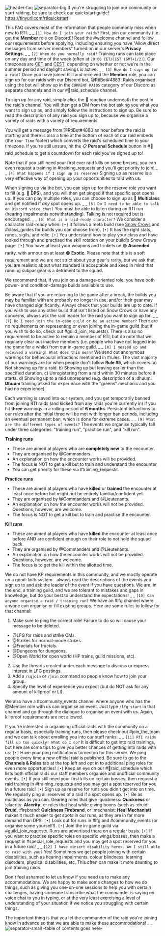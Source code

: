 ![header-faq](../../graphics/headers/header-faq.png)
![separator-big](../../graphics/separators/separator-big.png)
If you're struggling to join our community or start raiding, be sure to check our quickstart guide!
https://tinyurl.com/rtiquickstart

This FAQ covers most of the information that people commonly miss when new to RTI.
_ _
`[1] How do I join your raids?`
First, join our community (i.e. get the **Member** role on Discord)! Read the #welcome channel and follow our requirements before applying, including ensuring you have "Allow direct messages from server members" turned on in our server's **Privacy Settings**.
_ _
`[2] When do you normally raid?`
Training runs can take place on any day and time of the week (often at `20:00 CET/CEST (GMT+1/2)`).
Our timezones are [CET](https://time.is/CET) and [CEST](https://time.is/CEST), depending on whether or not we're in the summer period and daylight savings is active.
_ _
`[3] How do I sign up for a raid?`
Once you have joined RTI and received the **Member** role, you can sign up for our raids with our Discord bot, @RtiBot#4883! Raids organised using the bot will show up in the `CURRENT RAIDS` category of our Discord as separate channels and in our #📅raid_schedule channel.

To sign up for any raid, simply click the :pencil: reaction underneath the post in the raid's channel. You will then get a DM from the bot asking you what you want to sign up as, and simply follow the instructions to sign up. Be sure to read the description of any raid you sign up to, because we organise a variety of raids with a variety of requirements.

You will get a message from @RtiBot#4883 an hour before the raid is starting and there is also a time at the bottom of each of our raid embeds (the `Your Time` footer) which converts the raid's scheduled time to your timezone. If you're still unsure, hit the :clipboard: **Personal Schedule** button in #📅raid_schedule to get a countdown for each raid you've signed up to!

Note that if you still need your first ever raid kills on some bosses, you can even request a training in #training_requests and you'll get priority to join!
_ _
`[4] What happens if I sign up as reserve?`
Signing up as reserve is a very effective way of opening up your opportunities to raid with us.

When signing up via the bot, you can sign up for the reserve role you want to fill (e.g. 🔴 **DPS**), and you will then get pinged if that specific spot opens up. If you can play multiple roles, you can choose to sign up as 🧩 **Multiclass** and get notified if _any_ spot opens up.
_ _
`[5] Do I need to be able to talk on Discord voice chat?`
You must be able to listen during an RTI run (hearing impairments notwithstanding). Talking is not required but is encouraged.
_ _
`[6] What is a raid-ready character?`
We consider a character raid-ready when:
`[•]` It follows a meta build (see [Snow Crows](https://www.snowcrows.com/) and #class_guides for builds you can choose from).
`[•]` It has the right stats, runes, sigils, and relic.
`[•]` You understand how to play your class and have looked through and practised the skill rotation on your build's Snow Crows page.
`[•]` You have at least your weapons and trinkets on 🟣 **Ascended** rarity, with armour on at least 🟠 **Exotic**. Please note that this is a soft requirement and we are not strict about your gear's rarity, but we ask that you are realistic about what standard is acceptable and keep in mind that running subpar gear is a detriment to the squad.

We recommend that, if you join on a damage-oriented role, you have both power- and condition-damage builds available to use.

Be aware that if you are returning to the game after a break, the builds you may be familiar with are probably no longer in use, and/or their gear may have changed significantly. Always check that your builds are up to date. If you wish to use any other build that isn't listed on Snow Crows or have any concerns, always ask the raid leader for the raid you want to sign up for.
_ _
`[7] Do I need join the in-game guild or be an active member?`
There are no requirements on representing or even joining the in-game guild (but if you wish to do so, check out #guild_join_requests). There is also no requirement to be active to remain a member of RTI, but do note that we regularly clear out inactive members (i.e. people who have not logged into the game for a while) from our in-game guild.
_ _
`[8] I messed up and received a warning! What does this mean?`
We send out anonymous warnings for behavioural infractions mentioned in #rules. The vast majority of our warnings are for when people don't follow **Rule #5**, which covers:
a) Not showing up for a raid.
b) Showing up but leaving earlier than the specified duration.
c) Unregistering from a raid within 30 minutes before it starts.
d) Showing up to a raid unprepared (e.g. description of a :dhuum: **Dhuum** training asked for experience with the "greens" mechanic and you had no experience).

Each warning is saved into our system, and you get temporarily banned from joining RTI raids (and kicked from any raids you're currently in) if you hit **three** warnings in a rolling period of **6 months**. Persistent infractions to our rules after the initial three will be met with longer ban periods, including an eventual permanent ban, which is done for extreme cases.
_ _
`[9] What are the different types of events?`
The events we organise typically fall under three categories: "training run", "practice run", and "kill run".

**Training runs**
- These are aimed at players who are **completely new** to the encounter.
- They are organised by @Commanders.
- An explanation on how the encounter works will be provided.
- The focus is NOT to get a kill but to train and understand the encounter.
- You can get priority for these via #training_requests.

**Practice runs**
- These are aimed at players who have **killed** or **trained** the encounter at least once before but might not be entirely familiar/confident yet.
- They are organised by @Commanders and @Lieutenants.
- An explanation on how the encounter works will not be provided. Questions, however, are welcome.
- The focus is NOT to get a kill but to train and practise the encounter.

**Kill runs**
- These are aimed at players who have **killed** the encounter at least once before AND are confident enough on their role to not hold the squad back.
- They are organised by @Commanders and @Lieutenants.
- An explanation on how the encounter works will not be provided. Questions, however, are welcome.
- The focus is to get the kill within the allotted time.

We do not have KP requirements in this community, and we mostly operate on a good-faith system - always read the descriptions of the events you sign up to and ask the leader of the event if you have questions. We are, in the end, a training guild, and we are tolerant to mistakes and gaps in knowledge, but do your best to understand the expectations!
_ _
`[10] Can anyone organise a raid / training run?`
We have an #lfg channel where anyone can organise or fill existing groups. Here are some rules to follow for that channel:
1. Make sure to ping the correct role! Failure to do so will cause your message to be deleted.
  - @LFG for raids and strike CMs.
  - @Strikes for normal-mode strikes.
  - @Fractals for fractals.
  - @Dungeons for dungeons.
  - @Open World for open world (HP trains, guild missions, etc).
2. Use the threads created under each message to discuss or express interest in LFG postings.
3. Add a `/sqjoin` or `/join` command so people know how to join your group.
4. Specify the level of experience you expect (but do NOT ask for any amount of killproof or LI).

We also have a #community_events channel where anyone who has the @Member role with us can organise an event. Just type `/lfg start` in that channel and go through the dialogue to organise an event with us. Again, killproof requirements are not allowed.

If you're interested in organising official raids with the community on a regular basis, especially training runs, then please check out #join_the_team and we can talk about enrolling you into our staff ranks.
_ _
`[11] RTI raids fill up too quickly! What do I do?`
It is difficult to get into raid trainings, but here are some tips to give you better chances of getting into raids with us:
`[•]` Have your ping notifications turned on for this server. We ping people every time a new official raid is published. Be sure to go to the **Channels & Roles** tab at the top left and opt in to additional ping roles for even more opportunities!
`[•]` Keep an eye on our #📅raid_schedule which lists both official raids our staff members organise and unofficial community events.
`[•]` If you still need your first kills on certain bosses, then request a raid training in #training_requests and you may get a spot reserved for you in a future raid!
`[•]` Sign up as reserve for runs you didn't get into on time. We regularly ping all reserves of a raid if a spot opens up.
`[•]` Be as multiclass as you can. Gearing roles that give :quickness: **Quickness** or :alacrity: **Alacrity**, or roles that heal while giving boons (such as :druid: **Druid**, :firebrand: **Quickness Firebrand**, or :mechanist: **Heal Mechanist**) makes it much easier to get spots in our runs, as they are in far more demand than DPS.
`[•]` Look out for runs in #lfg and #community_events (or organise some yourself!).
`[•]` Join the in-game guild via #guild_join_requests. Runs are advertised there on a regular basis.
`[•]` If you want to practise specific roles on specific wings/bosses, then make a request in #special_role_requests and you may get a spot reserved for you in a future raid!
_ _
`[12] I have <insert disability here>. Am I still able to raid with you?`
Yes! Sometimes we get people joining with certain disabilities, such as hearing impairments, colour blindness, learning disorders, physical disabilities, etc. This often can make it more daunting to join training raids.

Don't feel ashamed to let us know if you need us to make any accommodations. We are happy to make some changes to how we do things, such as giving you one-on-one sessions to help you with certain challenges, having someone transcribe what the commander is saying on voice chat to you in typing, or at the very least exercising a level of understanding of your situation if we notice you struggling with certain things.

The important thing is that you let the commander of the raid you're joining know in advance so that we are able to make these accommodations!
_ _
![separator-small](../../graphics/separators/separator-small.png)
-table of contents goes here-
